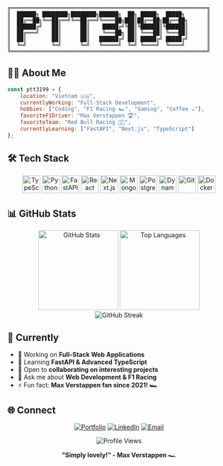 ```ascii
╔══════════════════════════════════════════════════════════════╗
║  ██████╗ ████████╗████████╗██████╗  ██╗ █████╗  █████╗       ║
║  ██╔══██╗╚══██╔══╝╚══██╔══╝╚════██╗███║██╔══██╗██╔══██╗      ║
║  ██████╔╝   ██║      ██║    █████╔╝╚██║╚██████║╚██████║      ║
║  ██╔═══╝    ██║      ██║    ╚═══██╗ ██║ ╚═══██║ ╚═══██║      ║
║  ██║        ██║      ██║   ██████╔╝ ██║ █████╔╝ █████╔╝      ║
║  ╚═╝        ╚═╝      ╚═╝   ╚═════╝  ╚═╝ ╚════╝  ╚════╝       ║
╚══════════════════════════════════════════════════════════════╝
```

## 🧑‍💻 About Me

```javascript
const ptt3199 = {
    location: "Vietnam 🇻🇳",
    currentlyWorking: "Full-Stack Development",
    hobbies: ["Coding", "F1 Racing 🏎️", "Gaming", "Coffee ☕"],
    favoriteF1Driver: "Max Verstappen 🏆",
    favoriteTeam: "Red Bull Racing 🔵🔴",
    currentlyLearning: ["FastAPI", "Next.js", "TypeScript"]
};
```

## 🛠️ Tech Stack

<div align="center">

<img src="https://cdn.jsdelivr.net/gh/devicons/devicon/icons/typescript/typescript-original.svg" height="40" alt="TypeScript" />
<img src="https://cdn.jsdelivr.net/gh/devicons/devicon/icons/python/python-original.svg" height="40" alt="Python" />
<img src="https://cdn.jsdelivr.net/gh/devicons/devicon/icons/fastapi/fastapi-original.svg" height="40" alt="FastAPI" />
<img src="https://cdn.jsdelivr.net/gh/devicons/devicon/icons/react/react-original.svg" height="40" alt="React" />
<img src="https://cdn.jsdelivr.net/gh/devicons/devicon/icons/nextjs/nextjs-original.svg" height="40" alt="Next.js" />
<img src="https://cdn.jsdelivr.net/gh/devicons/devicon/icons/mongodb/mongodb-original.svg" height="40" alt="MongoDB" />
<img src="https://cdn.jsdelivr.net/gh/devicons/devicon/icons/postgresql/postgresql-original.svg" height="40" alt="PostgreSQL" />
<img src="https://cdn.jsdelivr.net/gh/devicons/devicon/icons/amazonwebservices/amazonwebservices-line-wordmark.svg" height="40" alt="DynamoDB" />
<img src="https://cdn.jsdelivr.net/gh/devicons/devicon/icons/git/git-original.svg" height="40" alt="Git" />
<img src="https://cdn.jsdelivr.net/gh/devicons/devicon/icons/docker/docker-original.svg" height="40" alt="Docker" />

</div>

## 📊 GitHub Stats

<div align="center">
  <img height="180em" src="https://github-readme-stats.vercel.app/api?username=ptt3199&show_icons=true&theme=default&hide_border=true&title_color=2E8B57&icon_color=FF6347&text_color=333&bg_color=ffffff" alt="GitHub Stats" />
  <img height="180em" src="https://github-readme-stats.vercel.app/api/top-langs/?username=ptt3199&layout=compact&theme=default&hide_border=true&title_color=2E8B57&text_color=333&bg_color=ffffff" alt="Top Languages" />
</div>

<div align="center">
  <img src="https://github-readme-streak-stats.herokuapp.com?user=ptt3199&theme=default&hide_border=true&background=ffffff&stroke=2E8B57&ring=FF6347&fire=FF6347&currStreakLabel=2E8B57" alt="GitHub Streak" />
</div>

## 🎯 Currently

- 🔭 Working on **Full-Stack Web Applications**
- 🌱 Learning **FastAPI & Advanced TypeScript**
- 👯 Open to **collaborating on interesting projects**
- 💬 Ask me about **Web Development & F1 Racing**
- ⚡ Fun fact: **Max Verstappen fan since 2021! 🏎️**

## 🌐 Connect

<div align="center">

[![Portfolio](https://img.shields.io/badge/Portfolio-FF6347?style=for-the-badge&logo=google-chrome&logoColor=white)](https://phuongtanthanh.vercel.app/)
[![LinkedIn](https://img.shields.io/badge/LinkedIn-0A66C2?style=for-the-badge&logo=linkedin&logoColor=white)](https://www.linkedin.com/in/thanh-phuongtan/)
[![Email](https://img.shields.io/badge/Gmail-EA4335?style=for-the-badge&logo=gmail&logoColor=white)](mailto:phuongtanthanh99@gmail.com)

</div>

<div align="center">

<img src="https://komarev.com/ghpvc/?username=ptt3199&label=Profile%20views&color=2E8B57&style=flat-square" alt="Profile Views" />

**"Simply lovely!" - Max Verstappen** 🏎️

</div>